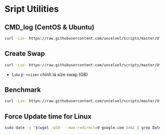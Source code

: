 # Sript Utilities

## CMD_log (CentOS & Ubuntu)
```sh 
curl -Lso- https://raw.githubusercontent.com/uncelvel/scripts/master/Utilities/cmdlog.sh | bash
```

## Create Swap
```sh 
curl -Lso- https://raw.githubusercontent.com/uncelvel/scripts/master/Utilities/create_swap.sh <size> | bash
```

- Lưu ý: `<size>` chính là size swap (GB)

## Benchmark
```sh 
curl -Lso- https://raw.githubusercontent.com/uncelvel/scripts/master/Utilities/bench_vm.sh | bash
```


## Force Update time for Linux 
```sh 
sudo date -s "$(wget -qSO- --max-redirect=0 google.com 2>&1 | grep Date: | cut -d' ' -f5-8)Z"
```
